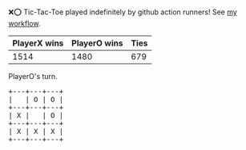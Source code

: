 :x::o: Tic-Tac-Toe played indefinitely by github action runners! See [my workflow](.github/workflows/play.yaml).

|PlayerX wins|PlayerO wins|Ties|
|-|-|-|
|1514|1480|679|

PlayerO's turn.

<pre>
+---+---+---+
|   | O | O |
+---+---+---+
| X |   | O |
+---+---+---+
| X | X | X |
+---+---+---+
</pre>